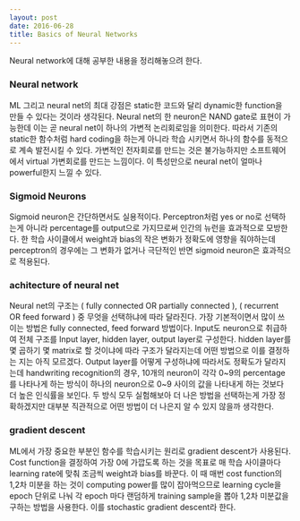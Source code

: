 ```yaml
---
layout: post
date: 2016-06-28
title: Basics of Neural Networks
---
```


Neural network에 대해 공부한 내용을 정리해놓으려 한다.

### Neural network

ML 그리고 neural net의 최대 강점은 static한 코드와 달리 dynamic한 function을 만들 수 있다는 것이라 생각된다. Neural net의 한 neuron은 NAND gate로 표현이 가능한데 이는 곧 neural net이 하나의 가변적 논리회로임을 의미한다. 따라서 기존의 static한 함수처럼 hard coding을 하는게 아니라 학습 시키면서 하나의 함수를 동적으로 계속 발전시킬 수 있다. 가변적인 전자회로를 만드는 것은 불가능하지만 소프트웨어에서 virtual 가변회로를 만드는 느낌이다. 이 특성만으로 neural net이 얼마나 powerful한지 느낄 수 있다.

### Sigmoid Neurons

Sigmoid neuron은 간단하면서도 실용적이다. Perceptron처럼 yes or no로 선택하는게 아니라 percentage를 output으로 가지므로써 인간의 뉴런을 효과적으로 모방한다. 한 학습 사이클에서 weight과 bias의 작은 변화가 정확도에 영향을 줘야하는데 perceptron의 경우에는 그 변화가 없거나 극단적인 반면 sigmoid neuron은 효과적으로 적용된다.

### achitecture of neural net

Neural net의 구조는 ( fully connected OR partially connected ), ( recurrent OR feed forward ) 중 무엇을 선택하냐에 따라 달라진다. 가장 기본적이면서 많이 쓰이는 방법은 fully connected, feed forward 방법이다. Input도 neuron으로 취급하여 전체 구조를 Input layer, hidden layer, output layer로 구성한다. hidden layer를 몇 곱하기 몇 matrix로 할 것이냐에 따라 구조가 달라지는데 어떤 방법으로 이를 결정하는 지는 아직 모르겠다. Output layer를 어떻게 구성하냐에 따라서도 정확도가 달라지는데 handwriting recognition의 경우, 10개의 neuron이 각각 0~9의 percentage를 나타나게 하는 방식이 하나의 neuron으로 0~9 사이의 값을 나타내게 하는 것보다 더 높은 인식률을 보인다. 두 방식 모두 실험해보아 더 나은 방법을 선택하는게 가장 정확하겠지만 대부분 직관적으로 어떤 방법이 더 나은지 알 수 있지 않을까 생각한다.

### gradient descent

ML에서 가장 중요한 부분인 함수를 학습시키는 원리로 gradient descent가 사용된다. Cost function을 결정하여 가장 0에 가깝도록 하는 것을 목표로 매 학습 사이클마다 learning rate에 맞춰 조금씩 weight과 bias를 바꾼다. 이 때 매번 cost function의 1,2차 미분을 하는 것이 computing power를 많이 잡아먹으므로 learning cycle을 epoch 단위로 나눠 각 epoch 마다 랜덤하게 training sample을 뽑아 1,2차 미분값을 구하는 방법을 사용한다. 이를 stochastic gradient descent라 한다.
